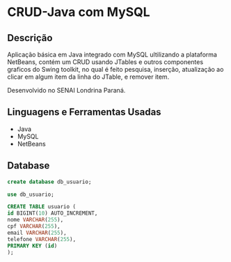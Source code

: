 # CRUD-Java com MySQL

<h2>Descrição</h2>

<p>Aplicação básica em Java integrado com MySQL ultilizando a plataforma NetBeans, contém um CRUD usando JTables e outros componentes graficos do Swing toolkit, no qual é feito pesquisa, inserção, atualização ao clicar em algum item da linha do JTable, e remover item.</p> 
<p>Desenvolvido no SENAI Londrina Paraná. </p>

<h2>Linguagens e Ferramentas Usadas</h2>

<ul>
  <li>Java</li> 
  <li>MySQL</li>
  <li>NetBeans</li>
</ul>

<h2>Database</h2>

```sql
create database db_usuario;

use db_usuario;

CREATE TABLE usuario (
id BIGINT(10) AUTO_INCREMENT,
nome VARCHAR(255),
cpf VARCHAR(255),
email VARCHAR(255),
telefone VARCHAR(255),
PRIMARY KEY (id)
);
```
